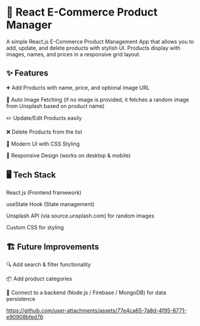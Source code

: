 # 🛒 React E-Commerce Product Manager

A simple React.js E-Commerce Product Management App that allows you to add, update, and delete products with stylish UI. Products display with images, names, and prices in a responsive grid layout.

## ✨ Features

➕ Add Products with name, price, and optional image URL

🔄 Auto Image Fetching (if no image is provided, it fetches a random image from Unsplash based on product name)

✏️ Update/Edit Products easily

❌ Delete Products from the list

🎨 Modern UI with CSS Styling

📱 Responsive Design (works on desktop & mobile)

## 🖥️ Tech Stack

React.js (Frontend framework)

useState Hook (State management)

Unsplash API (via source.unsplash.com) for random images

Custom CSS for styling


## 🏗️ Future Improvements

🔍 Add search & filter functionality

📦 Add product categories

💾 Connect to a backend (Node.js / Firebase / MongoDB) for data persistence




https://github.com/user-attachments/assets/77e4ca65-7a8d-4f95-8771-e90908bfed76


